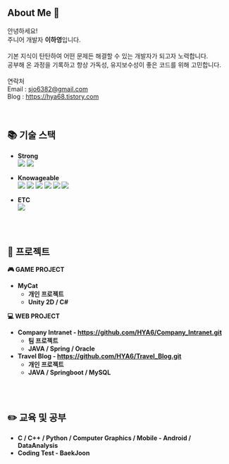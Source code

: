 ## About Me 👋
안녕하세요!<br/>
주니어 개발자 <b>이하영</b>입니다.<br/>
<br/>
기본 지식이 탄탄하여 어떤 문제든 해결할 수 있는 개발자가 되고자 노력합니다.<br/>
공부해 온 과정을 기록하고 항상 가독성, 유지보수성이 좋은 코드를 위해 고민합니다.<br/>
<br/>
연락처<br/>
Email : sjo6382@gmail.com<br/>
Blog : https://hya68.tistory.com <br/>
<br/>
<br/>

## :books: 기술 스택 

* <b> Strong </b><br/>
  <img src="https://img.shields.io/badge/C++-00599C?style=flat-square&logo=cplusplus&logoColor=white"/>
  <img src="https://img.shields.io/badge/Unity-000000?style=flat-square&logo=unity&logoColor=white"/>
  
* <b> Knowageable </b><br/>
  <img src="https://img.shields.io/badge/C-A8B9CC?style=flat-square&logo=c&logoColor=white"/>
  <img src="https://img.shields.io/badge/Java-437291?style=flat-square&logo=openjdk&logoColor=white"/>
  <img src="https://img.shields.io/badge/Python-3776AB?style=flat-square&logo=python&logoColor=white">
  <img src="https://img.shields.io/badge/MySQL-4479A1?style=flat-square&logo=MySQL&logoColor=white"/>
  <img src="https://img.shields.io/badge/Spring-6DB33F.svg?style=flat-square&logo=Spring&logoColor=white"/>
  <img src="https://img.shields.io/badge/SpringBoot-6DB33F.svg?style=flat-square&logo=SpringBoot&logoColor=white"/>
  
* <b> ETC </b><br/>
  <img src="https://img.shields.io/badge/GitHub-181717?style=flat-square&logo=github&logoColor=white">
<br/>
<br/>

## :bookmark_tabs: 프로젝트

<b> :video_game: GAME PROJECT <b><br/>
* MyCat
  * 개인 프로젝트
  * Unity 2D / C#

<b> :computer: WEB PROJECT <b><br/>
* Company Intranet - https://github.com/HYA6/Company_Intranet.git
  * 팀 프로젝트
  * JAVA / Spring / Oracle
* Travel Blog - https://github.com/HYA6/Travel_Blog.git
  * 개인 프로젝트
  * JAVA / Springboot / MySQL
<br/>
<br/>

## :pencil2: 교육 및 공부
* C / C++ / Python / Computer Graphics / Mobile - Android / DataAnalysis
* Coding Test - BaekJoon

